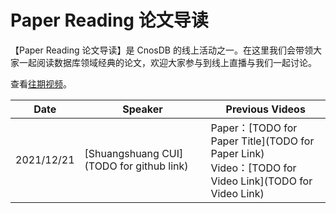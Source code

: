 # Paper Reading 论文导读

【Paper Reading 论文导读】是 CnosDB 的线上活动之一。在这里我们会带领大家一起阅读数据库领域经典的论文，欢迎大家参与到线上直播与我们一起讨论。


查看[往期视频](TODO)。 

| **Date**     | **Speaker**                                                                                    | **Previous Videos**|
| ---------- | ------------------------------------------------------------------------------------------ | ------------------------------------------------------------------------------------------------------------------------------------------------------------------------------------------------------------------------------------------------------------------------------ |
| 2021/12/21 | [Shuangshuang CUI](TODO for github link)       | Paper：[TODO for Paper Title](TODO for Paper Link)<br>Video：[TODO for Video Link](TODO for Video Link)   

